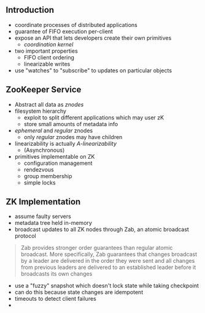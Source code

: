 ## Introduction

- coordinate processes of distributed applications
- guarantee of FIFO execution per-client
- expose an API that lets developers create their own primitives
  - _coordination kernel_
- two important properties
  - FIFO client ordering
  - linearizable writes
- use "watches" to "subscribe" to updates on particular objects


## ZooKeeper Service

- Abstract all data as _znodes_
- filesystem hierarchy
  - exploit to split different applications which may user zK
  - store small amounts of metadata info
- _ephemeral_ and _regular_ znodes
  - only _regular_ znodes may have children
- linearizability is actually _A-linearizability_
  - (Asynchronous)
- primitives implementable on ZK
  - configuration management
  - rendezvous
  - group membership
  - simple locks


## ZK Implementation

- assume faulty servers
- metadata tree held in-memory
- broadcast updates to all ZK nodes through Zab, an atomic broadcast protocol

> Zab provides stronger order  guarantees  than  regular  atomic  broadcast.   More specifically, Zab guarantees that changes broadcast by a leader are delivered in the order they were sent and all changes from previous leaders are delivered to an established leader before it broadcasts its own changes

- use a "fuzzy" snapshot which doesn't lock state while taking checkpoint
- can do this because state changes are idempotent
- timeouts to detect client failures
- 